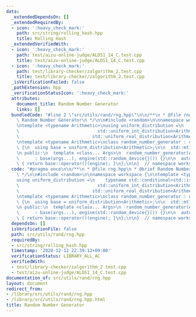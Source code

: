 ```yaml
---
data:
  _extendedDependsOn: []
  _extendedRequiredBy:
  - icon: ':heavy_check_mark:'
    path: src/string/rolling_hash.hpp
    title: Rolling Hash
  _extendedVerifiedWith:
  - icon: ':heavy_check_mark:'
    path: test/aizu-online-judge/ALDS1_14_C.test.cpp
    title: test/aizu-online-judge/ALDS1_14_C.test.cpp
  - icon: ':heavy_check_mark:'
    path: test/library-checker/zalgorithm_2.test.cpp
    title: test/library-checker/zalgorithm_2.test.cpp
  _isVerificationFailed: false
  _pathExtension: hpp
  _verificationStatusIcon: ':heavy_check_mark:'
  attributes:
    document_title: Random Number Generator
    links: []
  bundledCode: "#line 2 \"src/utils/rand/rng.hpp\"\n\n/**\n * @file rng.hpp\n * @brief\
    \ Random Number Generator\n */\n\n#include <random>\n\nnamespace workspace {\n\
    \ntemplate <typename Arithmetic>\nusing uniform_distribution =\n    typename std::conditional<std::is_integral<Arithmetic>::value,\n\
    \                              std::uniform_int_distribution<Arithmetic>,\n  \
    \                            std::uniform_real_distribution<Arithmetic>>::type;\n\
    \ntemplate <typename Arithmetic>\nclass random_number_generator : uniform_distribution<Arithmetic>\
    \ {\n  using base = uniform_distribution<Arithmetic>;\n\n  std::mt19937 engine;\n\
    \n public:\n  template <class... Args>\n  random_number_generator(Args&&... args)\n\
    \      : base(args...), engine(std::random_device{}()) {}\n\n  auto operator()()\
    \ { return base::operator()(engine); }\n};\n\n}  // namespace workspace\n"
  code: "#pragma once\n\n/**\n * @file rng.hpp\n * @brief Random Number Generator\n\
    \ */\n\n#include <random>\n\nnamespace workspace {\n\ntemplate <typename Arithmetic>\n\
    using uniform_distribution =\n    typename std::conditional<std::is_integral<Arithmetic>::value,\n\
    \                              std::uniform_int_distribution<Arithmetic>,\n  \
    \                            std::uniform_real_distribution<Arithmetic>>::type;\n\
    \ntemplate <typename Arithmetic>\nclass random_number_generator : uniform_distribution<Arithmetic>\
    \ {\n  using base = uniform_distribution<Arithmetic>;\n\n  std::mt19937 engine;\n\
    \n public:\n  template <class... Args>\n  random_number_generator(Args&&... args)\n\
    \      : base(args...), engine(std::random_device{}()) {}\n\n  auto operator()()\
    \ { return base::operator()(engine); }\n};\n\n}  // namespace workspace\n"
  dependsOn: []
  isVerificationFile: false
  path: src/utils/rand/rng.hpp
  requiredBy:
  - src/string/rolling_hash.hpp
  timestamp: '2020-12-12 22:39:12+09:00'
  verificationStatus: LIBRARY_ALL_AC
  verifiedWith:
  - test/library-checker/zalgorithm_2.test.cpp
  - test/aizu-online-judge/ALDS1_14_C.test.cpp
documentation_of: src/utils/rand/rng.hpp
layout: document
redirect_from:
- /library/src/utils/rand/rng.hpp
- /library/src/utils/rand/rng.hpp.html
title: Random Number Generator
---
```

